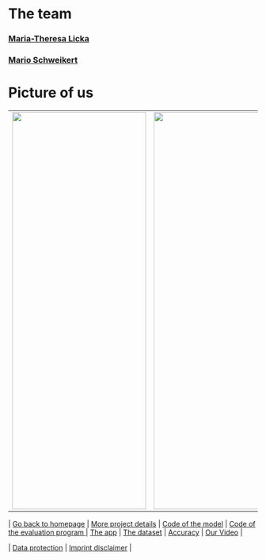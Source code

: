 # The team

### [Maria-Theresa Licka](./Maria-Theresa_Licka.md) 
### [Mario Schweikert](./Mario.md)

# Picture of us
<table>
<tr>
<td>
<img src="https://matheli.github.io/Fall_Detection_App_AI/res/Mario.png"width=270 height=800>
</td>
<td>
<img src="https://matheli.github.io/Fall_Detection_App_AI/res/MariaTheresa.jpg"width=270 height=800>
</td>
</tr>
</table>








| [Go back to homepage](https://matheli.github.io/Fall_Detection_App_AI/.) | [More project details](https://matheli.github.io/Fall_Detection_App_AI/posts/More%20details.html) |  [Code of the model](https://matheli.github.io/Fall_Detection_App_AI/posts/First_model.html) | [Code of the evaluation program ](https://matheli.github.io/Fall_Detection_App_AI/posts/Second_model.html)  | [The app](https://matheli.github.io/Fall_Detection_App_AI/posts/The_app_code.html) | [The dataset](https://matheli.github.io/Fall_Detection_App_AI/posts/The_dataset.html) | [Accuracy](https://matheli.github.io/Fall_Detection_App_AI/posts/Accuracy.html) | [Our Video](https://matheli.github.io/Fall_Detection_App_AI/posts/The_Video.html) |

| [Data protection](https://matheli.github.io/Fall_Detection_App_AI/posts/Datenschutzerkl%C3%A4rung) | [Imprint disclaimer](https://matheli.github.io/Fall_Detection_App_AI/posts/Impressum_Haftungsauschluss) |
